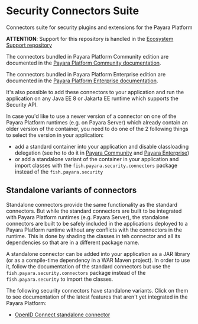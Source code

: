 # Security Connectors Suite

Connectors suite for security plugins and extensions for the Payara Platform

**ATTENTION**: Support for this repository is handled in the [Ecosystem Support repository](https://github.com/payara/ecosystem-support)

The connectors bundled in Payara Platform Community edition are documented in the [Payara Platform Community documentation](https://docs.payara.fish/community/docs/documentation/payara-server/public-api/README.html).

The connectors bundled in Payara Platform Enterprise edition are documented in the [Payara Platform Enterprise documentation](https://docs.payara.fish/enterprise/docs/documentation/payara-server/public-api/README.html).

It's also possible to add these connectors to your application and run the application on any Java EE 8 or Jakarta EE runtime which supports the Security API. 

In case you'd like to use a newer version of a connector on one of the Payara Platform runtimes (e.g. on Payara Server) which already contain an older version of the container, you need to do one of the 2 following things to select the version in your application:

* add a standard container into your application and disable classloading delegation (see ho to do it in [Payara Community](https://docs.payara.fish/community/docs/documentation/payara-server/classloading.html#disable-classloading-delegation) and [Payara Enterprise](https://docs.payara.fish/enterprise/docs/documentation/payara-server/classloading.html#disable-classloading-delegation))
* or add a standalone variant of the container in your application and import classes with the `fish.payara.security.connectors` package instead of the `fish.payara.security`

## Standalone variants of connectors

Standalone connectors provide the same functionality as the standard connectors. But while the standard connectors are built to be integrated with Payara Platform runtimes (e.g. Payara Server), the standalone connectors are built to be safely included in the applications deployed to a Payara Platform runtime without any conflicts with the connectors in the runtime. This is done by shading the classes in teh connector and all its dependencies so that are in a different package name.

A standalone connector can be added into your application as a JAR library (or as a compile-time dependency in a WAR Maven project). In order to use it, follow the documentation of the standard connectors but use the `fish.payara.security.connectors` package instead of the `fish.payara.security` to import the classes.

The following security connectors have standalone variants. Click on them to see documentation of the latest features that aren't yet integrated in the Payara Platform:

* [OpenID Connect standalone connector](openid-standalone/README.md)

